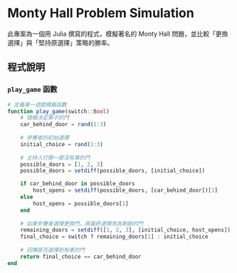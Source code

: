 # Monty Hall Problem Simulation

此專案為一個用 Julia 撰寫的程式，模擬著名的 Monty Hall 問題，並比較「更換選擇」與「堅持原選擇」策略的勝率。

## 程式說明

### `play_game` 函數

```julia
# 定義單一遊戲模擬函數
function play_game(switch::Bool)
    # 隨機決定車子的門
    car_behind_door = rand(1:3)
    
    # 參賽者的初始選擇
    initial_choice = rand(1:3)
    
    # 主持人打開一扇沒有車的門
    possible_doors = [1, 2, 3]
    possible_doors = setdiff(possible_doors, [initial_choice])

    if car_behind_door in possible_doors
        host_opens = setdiff(possible_doors, [car_behind_door])[1]
    else
        host_opens = possible_doors[1]
    end
    
    # 如果參賽者選擇更換門，將最終選擇改為剩餘的門
    remaining_doors = setdiff([1, 2, 3], [initial_choice, host_opens])
    final_choice = switch ? remaining_doors[1] : initial_choice
    
    # 回傳是否選擇到有車的門
    return final_choice == car_behind_door
end
